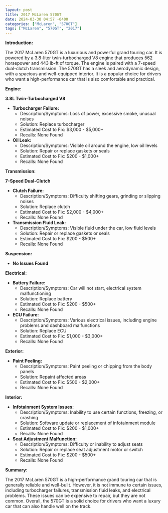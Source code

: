 ```yaml
---
layout: post
title: 2017 McLaren 570GT
date: 2024-03-30 04:57 -0400
categories: ["McLaren", "570GT"]
tags: ["McLaren", "570GT", "2017"]
---
```

**Introduction:**

The 2017 McLaren 570GT is a luxurious and powerful grand touring car. It is powered by a 3.8-liter twin-turbocharged V8 engine that produces 562 horsepower and 443 lb-ft of torque. The engine is paired with a 7-speed dual-clutch transmission. The 570GT has a sleek and aerodynamic design, with a spacious and well-equipped interior. It is a popular choice for drivers who want a high-performance car that is also comfortable and practical.

**Engine:**

**3.8L Twin-Turbocharged V8**

* **Turbocharger Failure:**
    * Description/Symptoms: Loss of power, excessive smoke, unusual noises
    * Solution: Replace turbocharger
    * Estimated Cost to Fix: $3,000 - $5,000+
    * Recalls: None Found
* **Oil Leak:**
    * Description/Symptoms: Visible oil around the engine, low oil levels
    * Solution: Repair or replace gaskets or seals
    * Estimated Cost to Fix: $200 - $1,000+
    * Recalls: None Found

**Transmission:**

**7-Speed Dual-Clutch**

* **Clutch Failure:**
    * Description/Symptoms: Difficulty shifting gears, grinding or slipping noises
    * Solution: Replace clutch
    * Estimated Cost to Fix: $2,000 - $4,000+
    * Recalls: None Found
* **Transmission Fluid Leak:**
    * Description/Symptoms: Visible fluid under the car, low fluid levels
    * Solution: Repair or replace gaskets or seals
    * Estimated Cost to Fix: $200 - $500+
    * Recalls: None Found

**Suspension:**

* **No Issues Found**

**Electrical:**

* **Battery Failure:**
    * Description/Symptoms: Car will not start, electrical system malfunctioning
    * Solution: Replace battery
    * Estimated Cost to Fix: $200 - $500+
    * Recalls: None Found
* **ECU Failure:**
    * Description/Symptoms: Various electrical issues, including engine problems and dashboard malfunctions
    * Solution: Replace ECU
    * Estimated Cost to Fix: $1,000 - $3,000+
    * Recalls: None Found

**Exterior:**

* **Paint Peeling:**
    * Description/Symptoms: Paint peeling or chipping from the body panels
    * Solution: Repaint affected areas
    * Estimated Cost to Fix: $500 - $2,000+
    * Recalls: None Found

**Interior:**

* **Infotainment System Issues:**
    * Description/Symptoms: Inability to use certain functions, freezing, or crashing
    * Solution: Software update or replacement of infotainment module
    * Estimated Cost to Fix: $200 - $1,000+
    * Recalls: None Found
* **Seat Adjustment Malfunction:**
    * Description/Symptoms: Difficulty or inability to adjust seats
    * Solution: Repair or replace seat adjustment motor or switch
    * Estimated Cost to Fix: $200 - $500+
    * Recalls: None Found

**Summary:**

The 2017 McLaren 570GT is a high-performance grand touring car that is generally reliable and well-built. However, it is not immune to certain issues, including turbocharger failures, transmission fluid leaks, and electrical problems. These issues can be expensive to repair, but they are not common. Overall, the 570GT is a solid choice for drivers who want a luxury car that can also handle well on the track.
